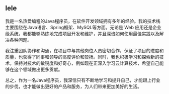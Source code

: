 ## lele

我是一名热爱编程的Java程序员，在软件开发领域拥有多年的经验。我的技术栈主要围绕在Java语言、Spring框架、MySQL等方面。无论是 Web 应用还是企业级系统，我都能够熟练地完成项目开发和维护，并且深谙如何使用最佳实践以及解决各种问题。

我注重团队协作和沟通，在项目中与其他岗位人员密切合作，保证了项目的进度和质量，也获得了同事和领导的高度评价和赞扬。同时，我也积极学习和探索新的技术，保持对技术的敏锐度和好奇心，例如现在正深入学习云计算技术，希望自己能够在这个领域做出更多贡献。

总之，作为一名Java程序员，我深信只有不断地学习和提升自己，才能跟上行业的步伐，也才能做出更好的产品和服务，为人们带来更加美好的生活。